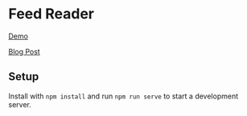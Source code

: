 # Feed Reader

[Demo](https://codepen.io/tjFogarty/project/full/00ddb7f53922cd1436bd3f27247e8191/ZPqnVe/)

[Blog Post](https://tj.ie/diy-rss-feed-reader)

## Setup

Install with `npm install` and run `npm run serve` to start a development server.
